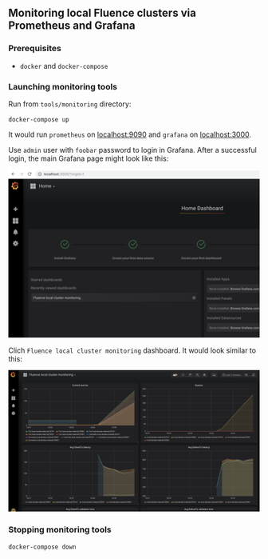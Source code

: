 ## Monitoring local Fluence clusters via Prometheus and Grafana

### Prerequisites
* `docker` and `docker-compose`

### Launching monitoring tools

Run from `tools/monitoring` directory:

```
docker-compose up
```

It would run `prometheus` on [localhost:9090](http://localhost:9090) and 
`grafana` on [localhost:3000](http://localhost:3000).

Use `admin` user with `foobar` password to login in Grafana. 
After a successful login, the main Grafana page might look like this:

![grafana main page](resources/grafana_main.png)

Clich `Fluence local cluster monitoring` dashboard. It would look similar to this:

![Fluence grafana dashboard](resources/grafana_dashboard.png)


### Stopping monitoring tools

```
docker-compose down
```
